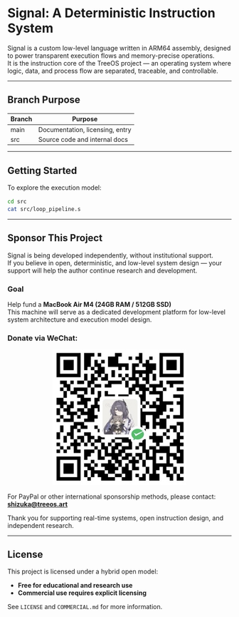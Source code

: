# Signal: A Deterministic Instruction System

Signal is a custom low-level language written in ARM64 assembly, designed to power transparent execution flows and memory-precise operations.  
It is the instruction core of the TreeOS project — an operating system where logic, data, and process flow are separated, traceable, and controllable.

---

## Branch Purpose

| Branch | Purpose                                      |
|--------|----------------------------------------------|
| main   | Documentation, licensing, entry              |
| src    | Source code and internal docs                |

---

## Getting Started

To explore the execution model:

```bash
cd src
cat src/loop_pipeline.s
```

---

## Sponsor This Project

Signal is being developed independently, without institutional support.  
If you believe in open, deterministic, and low-level system design — your support will help the author continue research and development.

### Goal

Help fund a **MacBook Air M4 (24GB RAM / 512GB SSD)**  
This machine will serve as a dedicated development platform for low-level system architecture and execution model design.

### Donate via WeChat:

<p align="center">
  <img src="./sponsor.jpg" alt="Sponsor via WeChat" width="300"/>
</p>

For PayPal or other international sponsorship methods, please contact:  
**shizuka@treeos.art**

Thank you for supporting real-time systems, open instruction design, and independent research.

---

## License

This project is licensed under a hybrid open model:  
- **Free for educational and research use**  
- **Commercial use requires explicit licensing**

See `LICENSE` and `COMMERCIAL.md` for more information.
